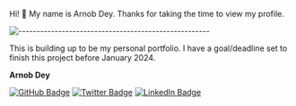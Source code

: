 Hi! 👋
My name is Arnob Dey.
Thanks for taking the time to view my profile. 

![-----------------------------------------------------](https://raw.githubusercontent.com/andreasbm/readme/master/assets/lines/rainbow.png)

This is building up to be my personal portfolio. I have a goal/deadline set to finish this project before January 2024. 

**Arnob Dey**

[![GitHub Badge](https://img.shields.io/badge/GitHub-100000?style=for-the-badge&logo=github&logoColor=white)](https://github.com/arnob016)
[![Twitter Badge](https://img.shields.io/badge/Twitter-1DA1F2?style=for-the-badge&logo=twitter&logoColor=white)](https://twitter.com/arnob_016)
[![LinkedIn Badge](https://img.shields.io/badge/LinkedIn-0077B5?style=for-the-badge&logo=linkedin&logoColor=white)](https://www.linkedin.com/in/arnob016/)
